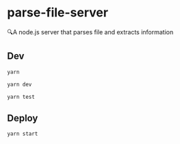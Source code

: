 # parse-file-server
🔍A node.js server that parses file and extracts information 

## Dev

```sh
yarn 

yarn dev

yarn test
```

## Deploy

```sh
yarn start
```

